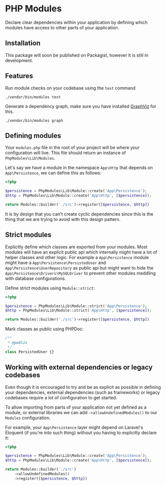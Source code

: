 PHP Modules
===

Declare clear dependencies within your application by defining which modules have access to other parts of your
application.

Installation
---

This package will soon be published on Packagist, however it is still in development.

Features
---

Run module checks on your codebase using the `test` command
```shell
./vendor/bin/modules test
```

Generate a dependency graph, make sure you have installed [GraphViz](https://graphviz.org/download/) for this.
```shell
./vendor/bin/modules graph
```

Defining modules
---

Your `modules.php` file in the root of your project will be where your configuration will live. This file should return
an instance of `PhpModules\Lib\Modules`.

Let's say we have a module in the namespace `App\Http` that depends on `App\Persistence`, we can define this as follows:
```php
<?php

$persistence = PhpModules\Lib\Module::create('App\Persistence');
$http = PhpModules\Lib\Module::create('App\Http', [$persistence]);

return Modules::builder('./src')->register([$persistence, $http])
```

It is by design that you can't create cyclic dependencies since this is the thing that we are trying to avoid with this
design pattern.

Strict modules
---

Explicitly define which classes are exported from your modules. Most modules will have an explicit public api
which internally might have a lot of helper classes and other logic. For example a `App\Persistence` module
might have a `App\Persistence\PersistedUser` and `App\Persistence\UserRepository` as public api but might want
to hide the `App\Persistence\Drivers\MySQLDriver` to prevent other modules meddling with database configurations.

Define strict modules using `Module::strict`:
```php
<?php

$persistence = PhpModules\Lib\Module::strict('App\Persistence');
$http = PhpModules\Lib\Module::strict('App\Http', [$persistence]);

return Modules::builder('./src')->register([$persistence, $http])
```

Mark classes as public using PHPDoc:
```php
/**
 * @public
 */
class PersistedUser {}
```

Working with external dependencies or legacy codebases
---

Even though it is encouraged to try and be as explicit as possible in defining your dependencies, external
dependencies (such as frameworks) or legacy codebases require a lot of configuration to get started.

To allow importing from parts of your application not yet defined as a module, or external libraries we can
add `->allowUndefinedModules()` to our `Modules` configuration.

For example, your `App\Persistence` layer might depend on Laravel's Eloquent (if you're into such thing) without you
having to explicitly declare it:
```php
<?php

$persistence = PhpModules\Lib\Module::create('App\Persistence');
$http = PhpModules\Lib\Module::create('App\Http', [$persistence]);

return Modules::builder('./src') 
    ->allowUndefinedModules()
    ->register([$persistence, $http])
```



